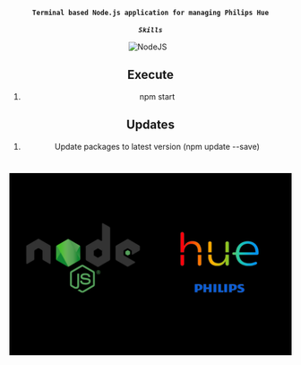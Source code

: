 <div align="center">

**`Terminal based Node.js application for managing Philips Hue`**

***`Skills`***
<div align="center">
<img alt="NodeJS" width="40px" style="padding-right:10px;" src="https://cdn.jsdelivr.net/gh/devicons/devicon/icons/nodejs/nodejs-original.svg" />
<br/>

## Execute
1. npm start

## Updates
1. Update packages to latest version (npm update --save)


#

![img](https://github.com/LukasJnsson/node.js-philips-hue/blob/main/frontend/src/assets/node-hue.jpg?raw=true)
